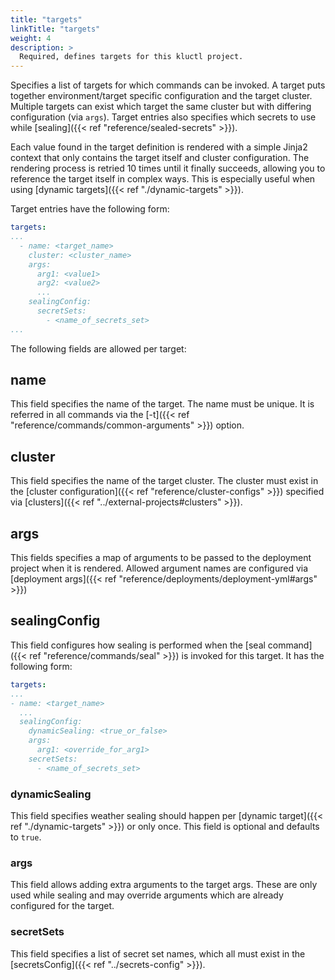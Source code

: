 ```yaml
---
title: "targets"
linkTitle: "targets"
weight: 4
description: >
  Required, defines targets for this kluctl project.
---
```


Specifies a list of targets for which commands can be invoked. A target puts together environment/target specific
configuration and the target cluster. Multiple targets can exist which target the same cluster but with differing
configuration (via `args`). Target entries also specifies which secrets to use while [sealing]({{< ref "reference/sealed-secrets" >}}).

Each value found in the target definition is rendered with a simple Jinja2 context that only contains the target itself
and cluster configuration. The rendering process is retried 10 times until it finally succeeds, allowing you to reference
the target itself in complex ways. This is especially useful when using [dynamic targets]({{< ref "./dynamic-targets" >}}).

Target entries have the following form:
```yaml
targets:
...
  - name: <target_name>
    cluster: <cluster_name>
    args:
      arg1: <value1>
      arg2: <value2>
      ...
    sealingConfig:
      secretSets:
        - <name_of_secrets_set>
...
```

The following fields are allowed per target:

## name
This field specifies the name of the target. The name must be unique. It is referred in all commands via the
[-t]({{< ref "reference/commands/common-arguments" >}}) option.

## cluster
This field specifies the name of the target cluster. The cluster must exist in the [cluster configuration]({{< ref "reference/cluster-configs" >}})
specified via [clusters]({{< ref "../external-projects#clusters" >}}).

## args
This fields specifies a map of arguments to be passed to the deployment project when it is rendered. Allowed argument names
are configured via [deployment args]({{< ref "reference/deployments/deployment-yml#args" >}})

## sealingConfig
This field configures how sealing is performed when the [seal command] ({{< ref "reference/commands/seal" >}}) is invoked for this target.
It has the following form:

```yaml
targets:
...
- name: <target_name>
  ...
  sealingConfig:
    dynamicSealing: <true_or_false>
    args:
      arg1: <override_for_arg1>
    secretSets:
      - <name_of_secrets_set>
```

### dynamicSealing
This field specifies weather sealing should happen per [dynamic target]({{< ref "./dynamic-targets" >}}) or only once. This
field is optional and defaults to `true`.

### args
This field allows adding extra arguments to the target args. These are only used while sealing and may override
arguments which are already configured for the target.

### secretSets
This field specifies a list of secret set names, which all must exist in the [secretsConfig]({{< ref "../secrets-config" >}}).
